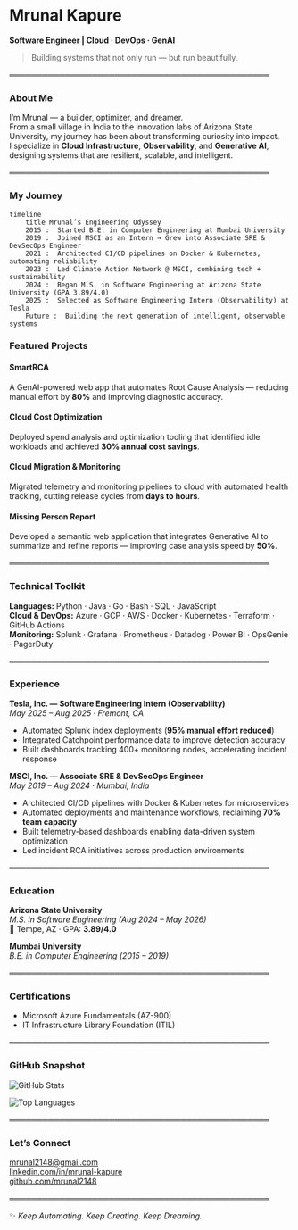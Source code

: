 # Mrunal Kapure
**Software Engineer | Cloud · DevOps · GenAI**

> Building systems that not only run — but run beautifully.

═══════════════════════════════════════════════

###  About Me

I’m Mrunal — a builder, optimizer, and dreamer.  
From a small village in India to the innovation labs of Arizona State University, my journey has been about transforming curiosity into impact.  
I specialize in **Cloud Infrastructure**, **Observability**, and **Generative AI**, designing systems that are resilient, scalable, and intelligent.  

═══════════════════════════════════════════════

###  My Journey

```mermaid
timeline
    title Mrunal’s Engineering Odyssey
    2015 :  Started B.E. in Computer Engineering at Mumbai University
    2019 :  Joined MSCI as an Intern → Grew into Associate SRE & DevSecOps Engineer
    2021 :  Architected CI/CD pipelines on Docker & Kubernetes, automating reliability
    2023 :  Led Climate Action Network @ MSCI, combining tech + sustainability
    2024 :  Began M.S. in Software Engineering at Arizona State University (GPA 3.89/4.0)
    2025 :  Selected as Software Engineering Intern (Observability) at Tesla
    Future :  Building the next generation of intelligent, observable systems
```
###  Featured Projects

####  SmartRCA  
A GenAI-powered web app that automates Root Cause Analysis — reducing manual effort by **80%** and improving diagnostic accuracy.

####  Cloud Cost Optimization  
Deployed spend analysis and optimization tooling that identified idle workloads and achieved **30% annual cost savings**.

####  Cloud Migration & Monitoring  
Migrated telemetry and monitoring pipelines to cloud with automated health tracking, cutting release cycles from **days to hours**.

####  Missing Person Report  
Developed a semantic web application that integrates Generative AI to summarize and refine reports — improving case analysis speed by **50%**.

═══════════════════════════════════════════════

###  Technical Toolkit

**Languages:** Python · Java · Go · Bash · SQL · JavaScript  
**Cloud & DevOps:** Azure · GCP · AWS · Docker · Kubernetes · Terraform · GitHub Actions  
**Monitoring:** Splunk · Grafana · Prometheus · Datadog · Power BI · OpsGenie · PagerDuty  

═══════════════════════════════════════════════

###  Experience

**Tesla, Inc. — Software Engineering Intern (Observability)**  
*May 2025 – Aug 2025 · Fremont, CA*  
- Automated Splunk index deployments (**95% manual effort reduced**)  
- Integrated Catchpoint performance data to improve detection accuracy  
- Built dashboards tracking 400+ monitoring nodes, accelerating incident response  

**MSCI, Inc. — Associate SRE & DevSecOps Engineer**  
*May 2019 – Aug 2024 · Mumbai, India*  
- Architected CI/CD pipelines with Docker & Kubernetes for microservices  
- Automated deployments and maintenance workflows, reclaiming **70% team capacity**  
- Built telemetry-based dashboards enabling data-driven system optimization  
- Led incident RCA initiatives across production environments  

═══════════════════════════════════════════════

###  Education

**Arizona State University**  
*M.S. in Software Engineering (Aug 2024 – May 2026)*  
📍 Tempe, AZ · GPA: **3.89/4.0**

**Mumbai University**  
*B.E. in Computer Engineering (2015 – 2019)*  

═══════════════════════════════════════════════

###  Certifications

- Microsoft Azure Fundamentals (AZ-900)  
- IT Infrastructure Library Foundation (ITIL)  

═══════════════════════════════════════════════

###  GitHub Snapshot

![GitHub Stats](https://github-readme-stats.vercel.app/api?username=mrunal2148&show_icons=true&theme=radical&hide_border=true)

![Top Languages](https://github-readme-stats.vercel.app/api/top-langs/?username=mrunal2148&layout=compact&theme=radical&hide_border=true)

═══════════════════════════════════════════════

###  Let’s Connect

 [mrunal2148@gmail.com](mailto:mrunal2148@gmail.com)  
 [linkedin.com/in/mrunal-kapure](https://www.linkedin.com/in/mrunal-kapure)  
 [github.com/mrunal2148](https://github.com/mrunal2148)

═══════════════════════════════════════════════

✨ *Keep Automating. Keep Creating. Keep Dreaming.*
